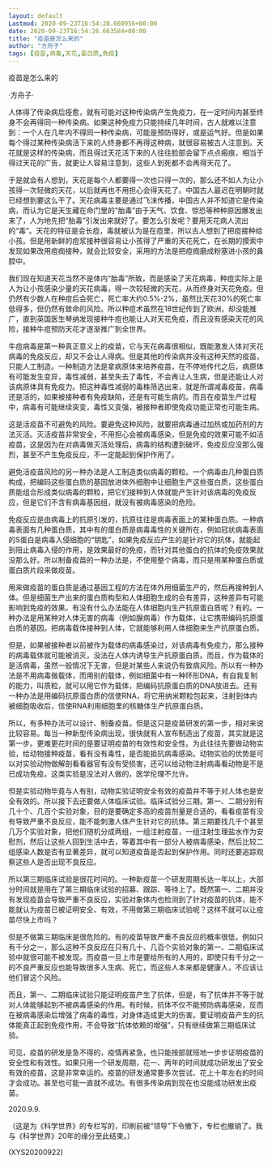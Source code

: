 ```yaml
---
layout: default
Lastmod: 2020-09-23T16:54:28.660956+00:00
date: 2020-09-23T16:54:26.663584+00:00
title: "疫苗是怎么来的"
author: "方舟子"
tags: [疫苗,病毒,天花,蛋白质,免疫]
---
```


疫苗是怎么来的

·方舟子·

人体得了传染病后痊愈，就有可能对这种传染病产生免疫力，在一定时间内甚至终身不会再得同一种传染病。如果这种免疫力只能持续几年时间，古人就难以注意到：一个人在几年内不得同一种传染病，可能是预防得好，或是运气好。但是如果每个得过某种传染病活下来的人终身都不再得这种病，就很容易被古人注意到。天花就是这样的传染病，而且得过天花活下来的人往往脸部会留下点点瘢痕，相当于得过天花的广告，就更让人容易注意到，这些人到死都不会再得天花了。

于是就会有人想到，天花是每个人都要得一次也只得一次的，那么还不如人为让小孩得一次轻微的天花，以后就再也不用担心会得天花了。中国古人最迟在明朝时就已经想到要这么干了。天花病毒主要是通过飞沫传播，中国古人并不知道它是传染病，而认为它是天生藏在命门里的“胎毒”由于天气、饮食、惊恐等种种原因爆发出来了，人为地先把“胎毒”引发出来就好了。要怎么引发呢？要用天花病人流出的“毒”。天花的特征是会长痘，毒就被认为是在痘里，所以古人想到了把痘接种给小孩。但是用新鲜的痘浆接种很容易让小孩得了严重的天花死亡，在长期的摸索中发现如果改用痘痂接种，就会比较安全，采用的方法是把痘痂磨成粉塞进小孩的鼻腔中。

我们现在知道天花当然不是体内“胎毒”所致，而是感染了天花病毒，种痘实际上是人为让小孩感染少量的天花病毒，得一次较轻微的天花，从而终身对天花免疫。但仍然有少数人在种痘后会死亡，死亡率大约0.5%-2%，虽然比天花30%的死亡率低得多，但仍然有致命的风险。所以种痘术虽然在18世纪传到了欧洲，却没能推广，直到英国医生琴纳发现接种牛痘也能让人对天花免疫，而且没有感染天花的风险，接种牛痘预防天花才逐渐推广到全世界。

牛痘病毒是第一种真正意义上的疫苗，它与天花病毒很相似，既能激发人体对天花病毒的免疫反应，却又不会让人得病。但是其他的传染病并没有这种天然的疫苗，只能人工制造。一种制造方法是拿病原体来培养疫苗，在不停地传代之后，病原体有可能发生变异，毒性减弱，甚至失去了毒性，不会再让人生病，但是还能让人对该病原体具有免疫力。把这种毒性减弱的毒株筛选出来，就是所谓减毒疫苗，病毒还是活的，如果被接种者有免疫缺陷，还是有可能生病的。而且在疫苗生产过程中，病毒有可能继续突变，毒性又变强，被接种者即使免疫功能正常也可能生病。

这是活疫苗不可避免的风险。要避免这种风险，就要把病毒通过加热或加药剂的方法灭活。灭活疫苗非常安全，不用担心会被病毒感染，但是免疫的效果可能不如活疫苗，这是因为在对病毒做灭活处理后，病毒的结构遭到破坏，免疫反应没那么强烈，甚至不产生免疫反应，不一定能起到保护作用了。

避免活疫苗风险的另一种办法是人工制造类似病毒的颗粒。一个病毒由几种蛋白质构成，把编码这些蛋白质的基因放进体外细胞中让细胞生产这些蛋白质，这些蛋白质能组合形成类似病毒的颗粒，把它们接种到人体就能产生针对该病毒的免疫反应，但是它们不含有病毒基因组，就没有被病毒感染的危险。

免疫反应是由病毒上的抗原引发的，抗原往往是病毒表面上的某种蛋白质。一种病毒表面有几种蛋白质，其中有的蛋白质是病毒毒性的关键所在，例如冠状病毒表面的S蛋白是病毒入侵细胞的“钥匙”，如果免疫反应产生的是针对它的抗体，就能起到阻止病毒入侵的作用，是效果最好的免疫，而针对其他蛋白的抗体的免疫效果就没那么好。所以制备疫苗的一种办法是，不使用整个病毒，而只是用某种蛋白质或蛋白质片段来做疫苗。

用来做疫苗的蛋白质是通过基因工程的方法在体外用细菌生产的，然后再接种到人体。但是细菌生产出来的蛋白质构型和人体细胞生成的会有差异，这种差异有可能影响到免疫的效果。有没有什么办法能在人体细胞内生产抗原蛋白质呢？有的。一种办法是用某种对人体无害的病毒（例如腺病毒）作为载体，让它携带编码抗原蛋白质的基因。把病毒载体接种到人体，它就能够利用人体细胞来生产抗原蛋白质。

但是，如果被接种者以前被作为载体的病毒感染过，对该病毒有免疫力，那么接种的病毒载体就可能被消灭，没法在人体内诱导生产抗原蛋白质。而且，作为载体的是活病毒，虽然一般情况下无害，但是对某些人来说仍有致病风险。所以有一种办法是不用病毒做载体，而用别的载体，例如细菌中有一种环形DNA，有自我复制的能力，叫质粒，就可以用它作为载体，把编码抗原蛋白质的DNA放进去。还有一种办法是用编码抗原蛋白质的信使RNA，将它用纳米颗粒包起来，注射到体内被细胞吸收后，信使RNA利用细胞里的核糖体生产抗原蛋白质。

所以，有多种办法可以设计、制备疫苗。但是这只是疫苗研发的第一步，相对来说比较容易。每当一种新型传染病出现，很快就有人宣布制造出了疫苗，其实就是这第一步。更难更花时间的是要证明疫苗的有效性和安全性。为此往往先要做动物实验，给动物接种疫苗，看有没有毒性，是否能抵抗病毒感染。动物实验的优势是可以对实验动物做解剖看看器官有没有受损害，还可以给动物注射病毒看动物是不是已成功免疫。这类实验是没法对人做的，医学伦理不允许。

但是实验动物毕竟与人有别，动物实验证明安全有效的疫苗并不等于对人体也是安全有效的。所以接下去还要做人体临床试验。临床试验分三期。第一、二期分别有几十个、几百个实验对象，目的是要确定多高的疫苗剂量是合适的，看看疫苗有没有导致严重不良反应，能不能刺激人体产生针对它的抗体。第三期要找几千个甚至几万个实验对象，把他们随机分成两组，一组注射疫苗，一组注射生理盐水作为安慰剂，然后让这些人回到生活中去，等着其中有一部分人被病毒感染，然后比较二组感染人数是否有显著差异，就可以知道疫苗是否起到保护作用。同时还要追踪观察这些人是否出现不良反应。

所以第三期临床试验是很花时间的。一种新疫苗一个研发周期长达一年以上，大部分时间就是用在了第三期临床试验的招募、跟踪、等待上了。既然第一、二期并没有发现疫苗会导致严重不良反应，实验对象体内也检测到了针对疫苗的抗体，能不能就认为疫苗已被证明安全、有效，不用做第三期临床试验呢？这样不就可以让疫苗尽快上市吗？

但是不做第三期临床是很危险的。有的疫苗导致严重不良反应的概率很低，例如只有千分之一，那么这种不良反应在只有几十、几百个实验对象的第一、二期临床试验中就很可能不被发现。而疫苗一旦上市是要给所有的人用的，即使只有千分之一的不良严重反应也能导致很多人生病、死亡，而这些人本来都是健康人，不应该让他们冒这个风险。

而且，第一、二期临床试验只能证明疫苗产生了抗体，但是，有了抗体并不等于就对人体能够起到不被病毒感染的作用。有时候，抗体不仅不能预防病毒感染，反而在被病毒感染后增强了病毒的毒性，对身体造成更大的伤害。要证明疫苗产生的抗体能真正起到免疫作用，不会导致“抗体依赖的增强”，只有继续做第三期临床试验。

可见，疫苗的研发是急不得的，疫情再紧急，也只能按部就班地一步步证明疫苗的安全性和有效性。如果只用一个研发周期，花一、两年的时间就成功研发出了安全有效的疫苗，这是非常幸运的。疫苗的研发通常要多次尝试、花上十年左右的时间才会成功。甚至也可能一直就不成功。有很多传染病到现在也没能成功研发出疫苗。

2020.9.9.

（这是为《科学世界》的专栏写的，印刷前被“领导”下令撤下，专栏也撤销了。我与《科学世界》20年的缘分至此结束。）

(XYS20200922)

